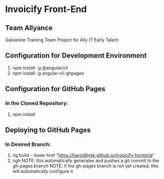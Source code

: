 # Invoicify Front-End
## Team Allyance
Galvanize Training Team Project for Ally IT Early Talent


## Configuration for Development Environment
1. npm install -g @angular/cli
2. npm install -g angular-cli-ghpages

## Configuration for GitHub Pages
### In the Cloned Repository:
1. npm install

## Deploying to GitHub Pages
### In Desired Branch:
1. ng build --base-href "https://haroldhyte.github.io/invoicify-frontend"
2. ngh
NOTE: this automatically generates and pushes a git commit to the gh-pages branch
NOTE: if the gh-pages branch is not yet created, this will automatically configure it
